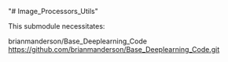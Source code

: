 "# Image_Processors_Utils" 

This submodule necessitates:

brianmanderson/Base_Deeplearning_Code
https://github.com/brianmanderson/Base_Deeplearning_Code.git

